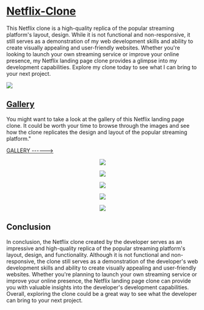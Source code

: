 # [Netflix-Clone](https://clonix.vercel.app/)

This Netflix clone is a high-quality replica of the popular streaming platform's layout, design. While it is not functional and non-responsive, it still serves as a demonstration of my web development skills and ability to create visually appealing and user-friendly websites. Whether you're looking to launch your own streaming service or improve your online presence, my Netflix landing page clone provides a glimpse into my development capabilities. Explore my clone today to see what I can bring to your next project.

<img src="https://mir-s3-cdn-cf.behance.net/project_modules/fs/e2cc77168836349.644172c20a9e7.png"/>

## [Gallery](https://www.behance.net/gallery/168836349/Netflix-Clone)

You might want to take a look at the gallery of this Netflix landing page clone. It could be worth your time to browse through the images and see how the clone replicates the design and layout of the popular streaming platform."

<a target='_blank' href="https://www.behance.net/gallery/168836349/Netflix-Clone">GALLERY ------></a>

<p float="left" align="center">
  <img src="https://mir-s3-cdn-cf.behance.net/project_modules/fs/0334da168836349.644172c20f4e4.png" />
</p>

<p float="left" align="center">
  <img src="https://mir-s3-cdn-cf.behance.net/project_modules/fs/676fd9168836349.644172c212414.png">
</p>

<p float="left" align="center">
  <img src="https://mir-s3-cdn-cf.behance.net/project_modules/fs/258d0a168836349.644172c2105be.png">
</p>

<p float="left" align="center">
  <img src="https://mir-s3-cdn-cf.behance.net/project_modules/fs/276c8d168836349.644172c20e19c.png">
</p>

<p float="left" align="center">
  <img src="https://mir-s3-cdn-cf.behance.net/project_modules/fs/b08a88168836349.644172c20cc16.png">
</p>

## Conclusion

In conclusion, the Netflix clone created by the developer serves as an impressive and high-quality replica of the popular streaming platform's layout, design, and functionality. Although it is not functional and non-responsive, the clone still serves as a demonstration of the developer's web development skills and ability to create visually appealing and user-friendly websites. Whether you're planning to launch your own streaming service or improve your online presence, the Netflix landing page clone can provide you with valuable insights into the developer's development capabilities. Overall, exploring the clone could be a great way to see what the developer can bring to your next project.



